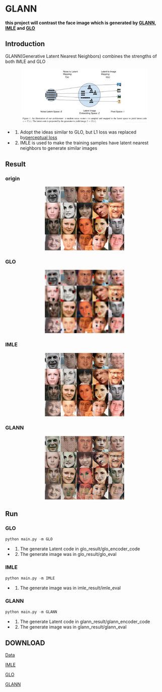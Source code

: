 # GLANN

**this project will contrast the face image which is generated by  [GLANN](https://arxiv.org/abs/1812.08985), [IMLE](https://arxiv.org/abs/1809.09087) and [GLO](https://arxiv.org/abs/1707.05776)**

## Introduction

GLANN(Generative Latent Nearest Neighbors) combines the strengths of both IMLE and GLO

<div align="center">
	<img src="res_img/graph.png" width="80%" height="10%"/>
</div>

- 1. Adopt the ideas similar to GLO, but L1 loss was replaced by[perceptual loss](https://arxiv.org/abs/1603.08155)

- 2. IMLE is used to make the training samples have latent nearest neighbors to generate similar images

## Result
### origin
<div align="center">
	<img src="res_img/origin.jpg" width="50%" height="10%"/>
</div>

### GLO
<div align="center">
	<img src="res_img/glo_eval.jpg" width="50%" height="10%"/>
</div>

### IMLE
<div align="center">
	<img src="res_img/imle_eval.jpg" width="50%" height="10%"/>
</div>

### GLANN
<div align="center">
	<img src="res_img/glann_eval.jpg" width="50%" height="10%"/>
</div>

## Run
### GLO
```python
python main.py -m GLO
```
- 1. The generate Latent code in glo_result/glo_encoder_code
- 2. The generate image was in glo_result/glo_eval

### IMLE
```python
python main.py -m IMLE
```
- 1. The generate image was in imle_result/imle_eval

### GLANN
```python
python main.py -m GLANN
```
- 1. The generate Latent code in glann_result/glann_encoder_code
- 2. The generate image was in glann_result/glann_eval

## DOWNLOAD
[Data]()

[IMLE](https://pan.baidu.com/s/1h4Nwf-m4aKsYiJ44Rmv2Fw)

[GLO](https://pan.baidu.com/s/1tX7wqMxvks8cxvgz93Seaw)

[GLANN](https://pan.baidu.com/s/1V8KUoHzUrHrYOuQ8hzzwoQ)
